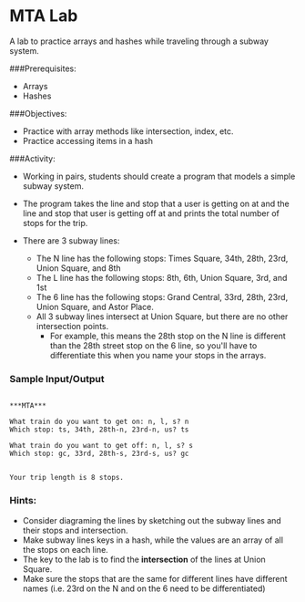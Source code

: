 # MTA Lab

A lab to practice arrays and hashes while traveling through a subway system.

###Prerequisites:
- Arrays
- Hashes

###Objectives:

- Practice with array methods like intersection, index, etc.
- Practice accessing items in a hash

###Activity:
- Working in pairs, students should create a program that models a simple subway system.

- The program takes the line and stop that a user is getting on at and the line
and stop that user is getting off at and prints the total number of stops for the trip.
- There are 3 subway lines:
  - The N line has the following stops: Times Square, 34th, 28th, 23rd, Union Square, and 8th
  - The L line has the following stops: 8th, 6th, Union Square, 3rd, and 1st
  - The 6 line has the following stops: Grand Central, 33rd, 28th, 23rd, Union Square, and Astor Place.
  - All 3 subway lines intersect at Union Square, but there are no other intersection points.
    - For example, this means the 28th stop on the N line is different than the 28th street stop on the 6 line, so you'll have to differentiate this when you name your stops in the arrays.
    
### Sample Input/Output

```

***MTA***

What train do you want to get on: n, l, s? n
Which stop: ts, 34th, 28th-n, 23rd-n, us? ts

What train do you want to get off: n, l, s? s
Which stop: gc, 33rd, 28th-s, 23rd-s, us? gc


Your trip length is 8 stops.
```

### Hints:
* Consider diagraming the lines by sketching out the subway lines and their stops and intersection.
* Make subway lines keys in a hash, while the values are an array of all the stops on each line.
* The key to the lab is to find the __intersection__ of the lines at Union Square.
* Make sure the stops that are the same for different lines have different names (i.e. 23rd on the N and on the 6 need to be differentiated)


